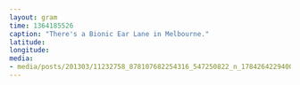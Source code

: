 ```yaml
---
layout: gram
time: 1364185526
caption: "There's a Bionic Ear Lane in Melbourne."
latitude: 
longitude: 
media:
- media/posts/201303/11232758_878107682254316_547250822_n_17842642294000351.jpg
---
```

